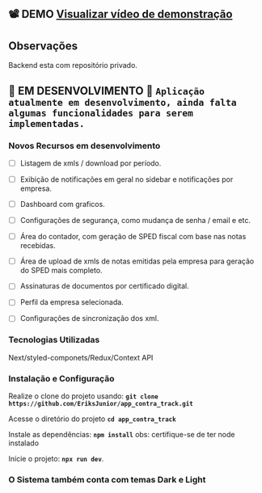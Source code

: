 ##  📽️ DEMO [Visualizar vídeo de demonstração](https://github.dev/EriksJunior/app_contra_track)

## **Observações**
Backend esta com repositório privado.

## **🚧 EM DESENVOLVIMENTO 🚧** **`Aplicação atualmente em desenvolvimento, ainda falta algumas funcionalidades para serem implementadas.`**

### Novos Recursos em desenvolvimento
- [ ] Listagem de xmls / download por período.
- [ ] Exibição de notificações em geral no sidebar e notificações por empresa.
- [ ] Dashboard com graficos.
- [ ] Configurações de segurança, como mudança de senha / email e etc.
- [ ] Área do contador, com geração de SPED fiscal com base nas notas recebidas.
- [ ] Área de upload de xmls de notas emitidas pela empresa para geração do SPED mais completo.
- [ ] Assinaturas de documentos por certificado digital.
- [ ] Perfil da empresa selecionada.
- [ ] Configurações de sincronização dos xml.


### Tecnologias Utilizadas
  Next/styled-componets/Redux/Context API

### Instalação e Configuração

Realize o clone do projeto usando: **`git clone https://github.com/EriksJunior/app_contra_track.git`**

Acesse o diretório do projeto **`cd app_contra_track`**

Instale as dependências: **`npm install`** obs: certifique-se de ter node instalado

Inicie o projeto: **`npx run dev`**.

### O Sistema também conta com temas Dark e Light